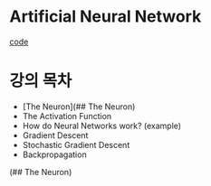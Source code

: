 # Artificial Neural Network

[code](https://github.com/EricChoii/ai-boot-camp/blob/main/ai/deep-learning/ann.md)

# 강의 목차
- [The Neuron](## The Neuron)
- The Activation Function
- How do Neural Networks work? (example)
- Gradient Descent
- Stochastic Gradient Descent
- Backpropagation

(## The Neuron)
